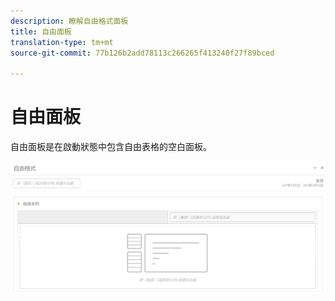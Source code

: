 ```yaml
---
description: 瞭解自由格式面板
title: 自由面板
translation-type: tm+mt
source-git-commit: 77b126b2add78113c266265f413240f27f89bced

---
```



# 自由面板

自由面板是在啟動狀態中包含自由表格的空白面板。

![](assets/freeform-panel.png)

